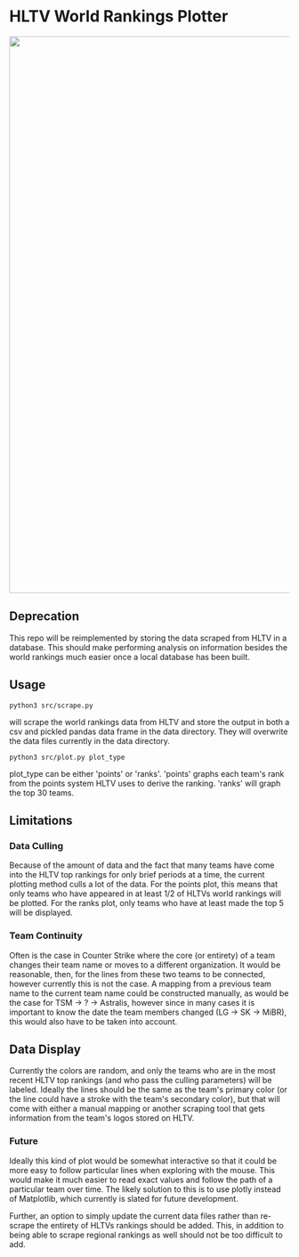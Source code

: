 # HLTV World Rankings Plotter

<img src="https://media.githubusercontent.com/media/Davey-Hughes/hltv_ranks_pandas/master/plots/plot_ranks.png" width="1000"/>

## Deprecation
This repo will be reimplemented by storing the data scraped from HLTV in a
database. This should make performing analysis on information besides the world
rankings much easier once a local database has been built.

## Usage
```
python3 src/scrape.py
```
will scrape the world rankings data from HLTV and store the output in both a
csv and pickled pandas data frame in the data directory. They will overwrite
the data files currently in the data directory.

```
python3 src/plot.py plot_type
```
plot\_type can be either 'points' or 'ranks'. 'points' graphs each team's rank
from the points system HLTV uses to derive the ranking. 'ranks' will graph the
top 30 teams.

## Limitations
### Data Culling
Because of the amount of data and the fact that many teams have come into the
HLTV top rankings for only brief periods at a time, the current plotting method
culls a lot of the data. For the points plot, this means that only teams who
have appeared in at least 1/2 of HLTVs world rankings will be plotted. For the
ranks plot, only teams who have at least made the top 5 will be displayed.

### Team Continuity
Often is the case in Counter Strike where the core (or entirety) of a team
changes their team name or moves to a different organization. It would be
reasonable, then, for the lines from these two teams to be connected, however
currently this is not the case. A mapping from a previous team name to the
current team name could be constructed manually, as would be the case for TSM
-> ? -> Astralis, however since in many cases it is important to know the date
the team members changed (LG -> SK -> MiBR), this would also have to be taken
into account.

## Data Display
Currently the colors are random, and only the teams who are in the most recent
HLTV top rankings (and who pass the culling parameters) will be labeled.
Ideally the lines should be the same as the team's primary color (or the line
could have a stroke with the team's secondary color), but that will come with
either a manual mapping or another scraping tool that gets information from the
team's logos stored on HLTV.

### Future
Ideally this kind of plot would be somewhat interactive so that it could be
more easy to follow particular lines when exploring with the mouse. This would
make it much easier to read exact values and follow the path of a particular
team over time. The likely solution to this is to use plotly instead of
Matplotlib, which currently is slated for future development.

Further, an option to simply update the current data files rather than re-scrape
the entirety of HLTVs rankings should be added. This, in addition to being able
to scrape regional rankings as well should not be too difficult to add.
